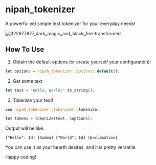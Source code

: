 # nipah_tokenizer
A powerful yet simple text tokenizer for your everyday needs!

![322977877_dark_magic_and_black_fire-transformed](https://user-images.githubusercontent.com/98046863/212478423-b91038a5-5149-4534-b80a-641dea5355cb.png)

## How To Use
1. Obtain the default options (or create yourself your configuration):
```rust
let options = nipah_tokenizer::options::default();
```
2. Get some text
```rust
let text = "Hello, World!".to_string();
```
3. Tokenize your text!
```rust
use nipah_tokenizer::tokenizer::tokenize;

let tokens = tokenize(text, &options);
```

Output will be like:
```
["Hello": Id] [Comma] ["World": Id] [Exclamation]
```

You can use it as your hearth desires, and it is pretty versatile

Happy coding!
